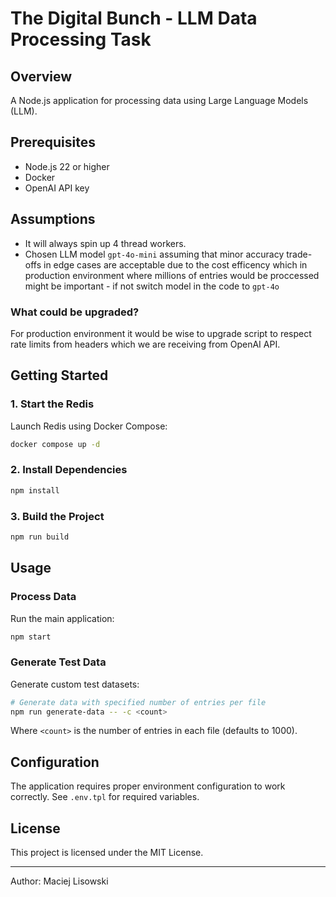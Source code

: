 # The Digital Bunch - LLM Data Processing Task

## Overview
A Node.js application for processing data using Large Language Models (LLM).

## Prerequisites
- Node.js 22 or higher
- Docker
- OpenAI API key

## Assumptions

- It will always spin up 4 thread workers.
- Chosen LLM model `gpt-4o-mini` assuming that minor accuracy trade-offs in edge cases are acceptable due to the cost efficency which in production environment where millions of entries would be proccessed might be important - if not switch model in the code to `gpt-4o` 

### What could be upgraded? 
For production environment it would be wise to upgrade script to respect rate limits from headers which we are receiving from OpenAI API.


## Getting Started

### 1. Start the Redis
Launch Redis using Docker Compose:
```bash
docker compose up -d
```

### 2. Install Dependencies
```bash
npm install
```

### 3. Build the Project
```bash
npm run build
```

## Usage

### Process Data
Run the main application:
```bash
npm start
```

### Generate Test Data
Generate custom test datasets:
```bash
# Generate data with specified number of entries per file
npm run generate-data -- -c <count>
```

Where `<count>` is the number of entries in each file (defaults to 1000).

## Configuration
The application requires proper environment configuration to work correctly. See `.env.tpl` for required variables.

## License
This project is licensed under the MIT License.

---
Author: Maciej Lisowski

